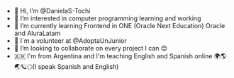 - 👋 Hi, I’m @DanielaS-Tochi
- 👀 I’m interested in computer programming learning and working 
- 🌱 I’m currently learning Frontend in ONE (Oracle Next Education) Oracle and AluraLatam
- 🌱 I´m a volunteer at @AdoptaUnJunior
- 💞️ I’m looking to collaborate on every project I can 😊
- 🇦🇷 I'm from Argentina and I'm teaching English and Spanish online  🌍🌎🌏🪐🌕(I speak Spanish and English)
  

<!---
DanielaS-Tochi/DanielaS-Tochi is a ✨ special ✨ repository because its `README.md` (this file) appears on your GitHub profile.
You can click the Preview link to take a look at your changes.
--->
